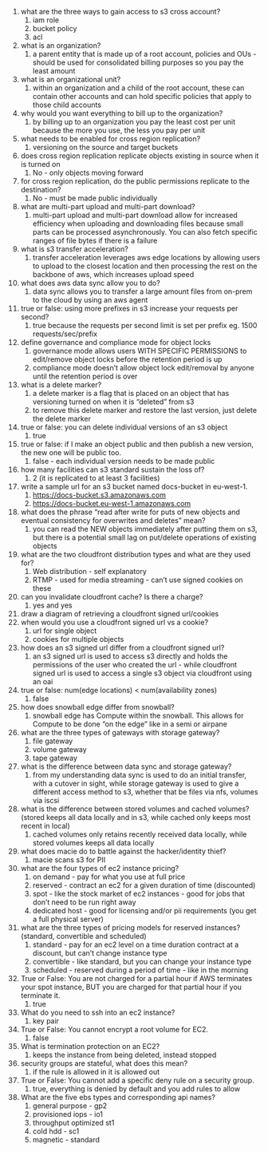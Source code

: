 1. what are the three ways to gain access to s3 cross account?
    1. iam role
    2. bucket policy
    3. acl
2. what is an organization?
    1. a parent entity that is made up of a root account, policies and OUs - should be used for consolidated billing purposes so you pay the least amount
3. what is an organizational unit?
    1. within an organization and a child of the root account, these can contain other accounts and can hold specific policies that apply to those child accounts
4. why would you want everything to bill up to the organization?
    1. by billing up to an organization you pay the least cost per unit because the more you use, the less you pay per unit
5. what needs to be enabled for cross region replication?
    1. versioning on the source and target buckets
6. does cross region replication replicate objects existing in source when it is turned on
    1. No - only objects moving forward
7. for cross region replication, do the public permissions replicate to the destination?
    1. No - must be made public individually
8. what are multi-part upload and multi-part download?
    1. multi-part upload and multi-part download allow for increased efficiency when uploading and downloading files because small parts can be processed asynchronously. You can also fetch specific ranges of file bytes if there is a failure
9. what is s3 transfer acceleration?
    1. transfer acceleration leverages aws edge locations by allowing users to upload to the closest location and then processing the rest on the backbone of aws, which increases upload speed
10. what does aws data sync allow you to do?
    1. data sync allows you to transfer a large amount files from on-prem to the cloud by using an aws agent
11. true or false: using more prefixes in s3 increase your requests per second?
    1. true because the requests per second limit is set per prefix eg. 1500 requests/sec/prefix
12. define governance and compliance mode for object locks
    1. governance mode allows users WITH SPECIFIC PERMISSIONS to edit/remove object locks before the retention period is up
    2. compliance mode doesn’t allow object lock edit/removal by anyone until the retention period is over
13. what is a delete marker?
    1. a delete marker is a flag that is placed on an object that has versioning turned on when it is “deleted” from s3
    2. to remove this delete marker and restore the last version, just delete the delete marker
14. true or false: you can delete individual versions of an s3 object
    1. true
15. true or false: if I make an object public and then publish a new version, the new one will be public too.
    1. false - each individual version needs to be made public
16. how many facilities can s3 standard sustain the loss of?
    1. 2 (it is replicated to at least 3 facilities)
17. write a sample url for an s3 bucket named docs-bucket in eu-west-1.
    1. https://docs-bucket.s3.amazonaws.com
    2. https://docs-bucket.eu-west-1.amazonaws.com
18. what does the phrase “read after write for puts of new objects and eventual consistency for overwrites and deletes” mean?
    1. you can read the NEW objects immediately after putting them on s3, but there is a potential small lag on put/delete operations of existing objects
19. what are the two cloudfront distribution types and what are they used for?
    1. Web distribution - self explanatory
    2. RTMP - used for media streaming - can’t use signed cookies on these
20. can you invalidate cloudfront cache? Is there a charge?
    1. yes and yes
21. draw a diagram of retrieving a cloudfront signed url/cookies
22. when would you use a cloudfront signed url vs a cookie?
    1. url for single object
    2. cookies for multiple objects
23. how does an s3 signed url differ from a cloudfront signed url?
    1. an s3 signed url is used to access s3 directly and holds the permissions of the user who created the url - while cloudfront signed url is used to access a single s3 object via cloudfront using an oai
24. true or false: num(edge locations) < num(availability zones)
    1. false
25. how does snowball edge differ from snowball?
    1. snowball edge has Compute within the snowball. This allows for Compute to be done “on the edge” like in a semi or airpane
26. what are the three types of gateways with storage gateway?
    1. file gateway
    2. volume gateway
    3. tape gateway
27. what is the difference between data sync and storage gateway?
    1. from my understanding data sync is used to do an initial transfer, with a cutover in sight, while storage gateway is used to give a different access method to s3, whether that be files via nfs, volumes via iscsi
28. what is the difference between stored volumes and cached volumes? (stored keeps all data locally and in s3, while cached only keeps most recent in local)
    1. cached volumes only retains recently received data locally, while stored volumes keeps all data locally
29. what does macie do to battle against the hacker/identity thief?
    1. macie scans s3 for PII
30. what are the four types of ec2 instance pricing?
    1. on demand - pay for what you use at full price
    2. reserved - contract an ec2 for a given duration of time (discounted)
    3. spot - like the stock market of ec2 instances - good for jobs that don’t need to be run right away
    4. dedicated host - good for licensing and/or pii requirements (you get a full physical server)
31. what are the three types of pricing models for reserved instances? (standard, convertible and scheduled)
    1. standard - pay for an ec2 level on a time duration contract at a discount, but can’t change instance type
    2. convertible - like standard, but you can change your instance type
    3. scheduled - reserved during a period of time - like in the morning
32. True or False: You are not charged for a partial hour if AWS terminates your spot instance, BUT you are charged for that partial hour if you terminate it.
    1. true
33. What do you need to ssh into an ec2 instance?
    1. key pair
34. True or False: You cannot encrypt a root volume for EC2.
    1. false
35. What is termination protection on an EC2?
    1. keeps the instance from being deleted, instead stopped
36. security groups are stateful, what does this mean?
    1. if the rule is allowed in it is allowed out
37. True or False: You cannot add a specific deny rule on a security group.
    1. true, everything is denied by default and you add rules to allow
38. What are the five ebs types and corresponding api names?
    1. general purpose - gp2
    2. provisioned iops - io1
    3. throughput optimized st1
    4. cold hdd - sc1
    5. magnetic - standard

